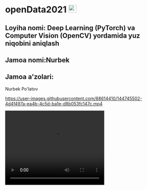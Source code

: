 # openData2021  <img src="https://github.com/souvikguria98/souvikguria98/blob/master/Hi.gif" width="25"></h2>
## Loyiha nomi: Deep Learning (PyTorch) va Computer Vision (OpenCV) yordamida yuz niqobini aniqlash

## Jamoa nomi:Nurbek

## Jamoa a'zolari:
   Nurbek Po'latov
   
   https://user-images.githubusercontent.com/88614410/144745502-4d4f497a-ea4b-4c5d-ba1e-d8b053fc147c.mp4
   
   <video width="320" height="240" controls>
  <source src="movie.mp4" type="video/mp4">
  <source src="movie.ogg" type="video/ogg">
Your browser does not support the video tag.
</video>



